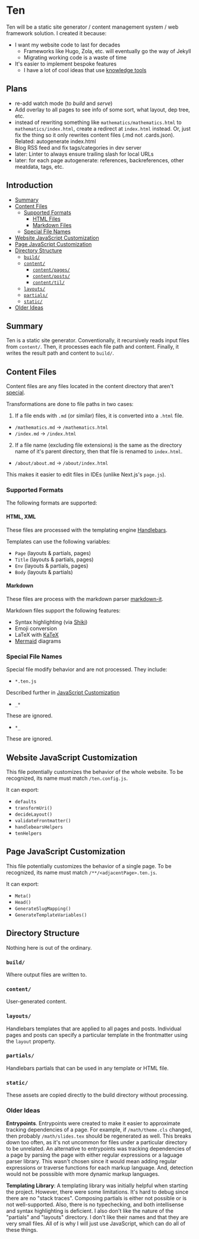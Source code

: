 # Ten <!-- omit from toc -->

Ten will be a static site generator / content management system / web framework solution. I created it because:

- I want my website code to last for decades
  - Frameworks like Hugo, Zola, etc. will eventually go the way of Jekyll
  - Migrating working code is a waste of time
- It's easier to implement bespoke features
  - I have a lot of cool ideas that use [knowledge tools](https://github.com/fox-lists/catalog-knowledge-tools)

## Plans <!-- omit from toc -->

- re-add watch mode (to _build_ and _serve_)
- Add overlay to all pages to see info of some sort, what layout, dep tree, etc.
- instead of rewriting something like `mathematics/mathematics.html` to `mathematics/index.html`, create a redirect at `index.html` instead. Or, just fix the thing so it only rewrites content files (.md not .cards.json). Related: autogenerate index.html
- Blog RSS feed and fix tags/categories in dev server
- later: Linter to always ensure trailing slash for local URLs
- later: for each page autogenerate: references, backreferences, other meatdata, tags, etc.

## Introduction <!-- omit from toc -->

- [Summary](#summary)
- [Content Files](#content-files)
  - [Supported Formats](#supported-formats)
    - [HTML Files](#html-files)
    - [Markdown Files](#markdown-files)
  - [Special File Names](#special-file-names)
- [Website JavaScript Customization](#website-javascript-customization)
- [Page JavaScript Customization](#page-javascript-customization)
- [Directory Structure](#directory-structure)
  - [`build/`](#build)
  - [`content/`](#content)
    - [`content/pages/`](#contentpages)
    - [`content/posts/`](#contentposts)
    - [`content/til/`](#contenttil)
  - [`layouts/`](#layouts)
  - [`partials/`](#partials)
  - [`static/`](#static)
- [Older Ideas](#older-ideas)

## Summary

Ten is a static site generator. Conventionally, it recursively reads input files from `content/`. Then, it processes each file path and content. Finally, it writes the result path and content to `build/`.

## Content Files

Content files are any files located in the content directory that aren't [special](#special-file-names).

Transformations are done to file paths in two cases:

1. If a file ends with `.md` (or similar) files, it is converted into a `.html` file.

- `/mathematics.md` -> `/mathematics.html`
- `/index.md` -> `/index.html`

2. If a file name (excluding file extensions) is the same as the directory name of it's parent directory, then that file is renamed to `index.html`.

- `/about/about.md` -> `/about/index.html`

This makes it easier to edit files in IDEs (unlike Next.js's `page.js`).

### Supported Formats

The following formats are supported:

#### HTML, XML

These files are processed with the templating engine [Handlebars](https://handlebarsjs.com).

Templates can use the following variables:

- `Page` (layouts & partials, pages)
- `Title` (layouts & partials, pages)
- `Env` (layouts & partials, pages)
- `Body` (layouts & partials)

#### Markdown

These files are process with the markdown parser [markdown-it](https://github.com/markdown-it/markdown-it).

Markdown files support the following features:

- Syntax highlighting (via [Shiki](https://shiki.style))
- Emoji conversion
- LaTeX with [KaTeX](https://katex.org)
- [Mermaid](https://mermaid.js.org) diagrams

### Special File Names

Special file modify behavior and are not processed. They include:

- `*.ten.js`

Described further in [JavaScript Customization](#website-javascript-customization)

- `_*`

These are ignored.

- `*_`

These are ignored.

## Website JavaScript Customization

This file potentially customizes the behavior of the whole website. To be recognized, its name must match `/ten.config.js`.

It can export:

- `defaults`
- `transformUri()`
- `decideLayout()`
- `validateFrontmatter()`
- `handlebearsHelpers`
- `tenHelpers`

## Page JavaScript Customization

This file potentially customizes the behavior of a single page. To be recognized, its name must match `/**/<adjacentPage>.ten.js`.

It can export:

- `Meta()`
- `Head()`
- `GenerateSlugMapping()`
- `GenerateTemplateVariables()`

## Directory Structure

Nothing here is out of the ordinary.

### `build/`

Where output files are written to.

### `content/`

User-generated content.

### `layouts/`

Handlebars templates that are applied to all pages and posts. Individual pages and posts can specify a particular template in the frontmatter using the `layout` property.

### `partials/`

Handlebars partials that can be used in any template or HTML file.

### `static/`

These assets are copied directly to the build directory without processing.

### Older Ideas

**Entrypoints**. Entrypoints were created to make it easier to approximate tracking dependencies of a page. For example, if `/math/theme.cls` changed, then probably `/math/slides.tex` should be regenerated as well. This breaks down too often, as it's not uncommon for files under a particular directory to be unrelated. An alternative to entrypoints was tracking dependencies of a page by parsing the page with either regular expressions or a laguage parser library. This wasn't chosen since it would mean adding regular expressions or traverse functions for each markup language. And, detection would not be posssible with more dynamic markup languages.

**Templating Library**: A templating library was initially helpful when starting the project. However, there were some limitations. It's hard to debug since there are no "stack traces". Composing partials is either not possible or is not well-supported. Also, there is no typechecking, and both intellisense and syntax highlighting is deficient. I also don't like the nature of the "partials" and "layouts" directory. I don't like their names and that they are very small files. All of is why I will just use JavaScript, which can do all of these things.
